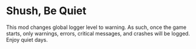 # Shush, Be Quiet

This mod changes global logger level to warning. As such, once the game starts, only warnings, errors, critical
messages, and crashes will be logged. Enjoy quiet days.
